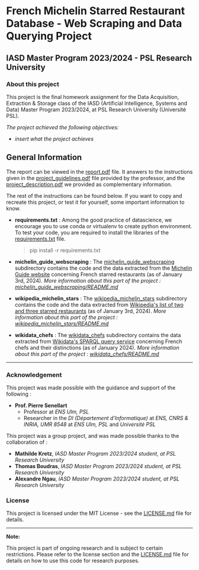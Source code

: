 # French Michelin Starred Restaurant Database - Web Scraping and Data Querying Project

## IASD Master Program 2023/2024 - PSL Research University

### About this project

This project is the final homework assignment for the Data Acquisition, Extraction & Storage class of the IASD (Artificial Intelligence, Systems and Data) Master Program 2023/2024, at PSL Research University (Université PSL).

*The project achieved the following objectives:*
- *insert what the project achieves*

## General Information

The report can be viewed in the [report.pdf](report.pdf) file. It answers to the instructions given in the [project_guidelines.pdf](project_guidelines.pdf) file provided by the professor, and the [project_description.pdf](project_description.pdf) we provided as complementary information.

The rest of the instructions can be found below. If you want to copy and recreate this project, or test it for yourself, some important information to know.

- **requirements.txt** :
Among the good practice of datascience, we encourage you to use conda or virtualenv to create python environment. 
To test your code, you are required to install the libraries of the [requirements.txt](requirements.txt) file.  
  > pip install -r requirements.txt

- **michelin_guide_webscraping** :
The [michelin_guide_webscraping](michelin_guide_webscraping) subdirectory contains the code and the data extracted from the [Michelin Guide website](https://guide.michelin.com/fr/fr) concerning French starred restaurants (as of January 3rd, 2024).
*More information about this part of the project : [michelin_guide_webscraping/README.md](michelin_guide_webscraping/README.md)*

- **wikipedia_michelin_stars** :
The [wikipedia_michelin_stars](wikipedia_michelin_stars) subdirectory contains the code and the data extracted from [Wikipedia's list of two and three starred restaurants](https://fr.wikipedia.org/wiki/Liste_des_restaurants_deux_et_trois_étoiles_du_Guide_Michelin) (as of January 3rd, 2024).
*More information about this part of the project : [wikipedia_michelin_stars/README.md](wikipedia_michelin_stars/README.md)*

- **wikidata_chefs** :
The [wikidata_chefs](wikidata_chefs) subdirectory contains the data extracted from [Wikidata's SPARQL query service](https://query.wikidata.org) concerning French chefs and their distinctions (as of January 2024).
*More information about this part of the project : [wikidata_chefs/README.md](wikidata_chefs/README.md)*

---

### Acknowledgement

This project was made possible with the guidance and support of the following :

- **Prof. Pierre Senellart**
  - Professor at *ENS Ulm, PSL*
  - Researcher in the *DI (Département d'Informatique)* at *ENS, CNRS & INRIA, UMR 8548* at *ENS Ulm, PSL* and *Université PSL*
 
This project was a group project, and was made possible thanks to the collaboration of :

- **Mathilde Kretz**, *IASD Master Program 2023/2024 student, at PSL Research University*
- **Thomas Boudras**, *IASD Master Program 2023/2024 student, at PSL Research University*
- **Alexandre Ngau**, *IASD Master Program 2023/2024 student, at PSL Research University*

### License

This project is licensed under the MIT License - see the [LICENSE.md](LICENSE.md) file for details.

---

**Note:**

This project is part of ongoing research and is subject to certain restrictions. Please refer to the license section and the [LICENSE.md](LICENSE.md) file for details on how to use this code for research purposes.
